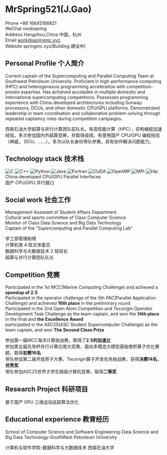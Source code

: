 # MrSpring521(J.Gao)
Phone +86 16645166821  
WeChat noobspring  
Address Hangzhou,China 中国，杭州  
Email work@springmc.xyz  
Website springmc.xyz(Building 建设中)
## Personal Profile 个人简介
Current captain of the Supercomputing and Parallel Computing Team at Southwest Petroleum University. Proficient in high-performance computing (HPC) and heterogeneous programming acceleration with competition-proven expertise. Has achieved accolades in multiple domestic and international supercomputing competitions. Possesses programming experience with China-developed architectures including Sunway processors, DCUs, and other domestic CPU/GPU platforms. Demonstrated leadership in team coordination and collaborative problem-solving through repeated captaincy roles during competition campaigns.

西南石油大学超算与并行计算团队前队长。有高性能计算（HPC），异构编程加速经验。多次参加国内外超算竞赛，并取得成绩。有使用国产 CPU/GPU 编程经验（神威， DCU，……）。多次以队长身份带队参赛，具有协作解决问题能力。

## Technology stack 技术栈

![C](https://img.shields.io/badge/C-00599C?style=for-the-badge&logo=c&logoColor=white)
![C++](https://img.shields.io/badge/C%2B%2B-00599C?style=for-the-badge&logo=c%2B%2B&logoColor=white)
![Python](https://img.shields.io/badge/Python-3776AB?style=for-the-badge&logo=python&logoColor=white)
![Java](https://img.shields.io/badge/Java-ED8B00?style=for-the-badge&logo=openjdk&logoColor=white)
![Fortran](https://img.shields.io/badge/Fortran-734F96?style=for-the-badge&logo=fortran&logoColor=white)
![CUDA](https://img.shields.io/badge/CUDA-5E8C31?style=for-the-badge&logo=nvidia&logoColor=white)
![OpenMP](https://img.shields.io/badge/OpenMP-0091BD?style=for-the-badge&logo=openmp&logoColor=white)
![MPI](https://img.shields.io/badge/MPI-006699?style=for-the-badge&logo=messagepassinginterface&logoColor=white)
![Hip](https://img.shields.io/badge/HIP-FF0090?style=for-the-badge&logo=amd&logoColor=white)  
China-developed CPU/GPU Parallel Interfaces  
国产 CPU/GPU 并行接口

## Social work 社会工作
Management Assistant of Student Affairs Department  
Cultural and sports committee of Class Computer Science  
Monitor of Class Data Science and Big Data Technology  
Captain of the "Supercomputing and Parallel Computing Lab"  

学工部管理助理  
计算机类 4 班文体委员  
数据科学与大数据技术 2 班班长  
超算与并行计算团队队长  
## Competition 竞赛
Participated in the 1st MCC(Marine Computing Challenge) and achieved a **speedup of 2.5**  
Participated in the operator challenge of the 5th PAC(Parallel Application Challenge) and achieved **16th place** in the preliminary round  
Participated in the 2nd Open Atom Competition and Tecorigin Operator Development Task Challenge as the team captain, and won the **14th place** in the final and **the Excellence Award**  
participated in the ASC25(ASC Student Supercomputer Challenge) as the team captain, and won **The Second Class Prize**

参加第一届MCC海洋计算挑战赛，取得了**2.5的加速比**  
参加第五届先导杯并行计算应用大奖赛，面向多模态大模型基础卷积算子优化赛题，取得**初赛16名**  
带队参加第二届开放原子大赛，Tecorigin算子开发任务挑战赛，获得**决赛14名**，**优秀奖**  
带队参加ASC25世界大学生超级计算机竞赛，取得**二等奖**  

## Research Project 科研项目
基于国产 GPU 三维运动追踪算法优化  
## Educational experience 教育经历
School of Computer Science and Software Engineering-Data Science and Big Data Technology-SouthWest Petroleum University  


计算机与软件学院-数据科学与大数据技术 西南石油大学  
